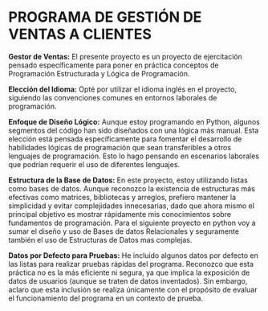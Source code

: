 # PROGRAMA DE GESTIÓN DE VENTAS A CLIENTES

**Gestor de Ventas:** 
El presente proyecto es un proyecto de ejercitación pensado específicamente para poner en práctica conceptos de Programación Estructurada y Lógica de Programación. 

**Elección del Idioma:** 
Opté por utilizar el idioma inglés en el proyecto, siguiendo las convenciones comunes en entornos laborales de programación.

**Enfoque de Diseño Lógico:** 
Aunque estoy programando en Python, algunos segmentos del código han sido diseñados con una lógica más manual. Esta elección está pensada específicamente para fomentar el desarrollo de habilidades lógicas de programación que sean transferibles a otros lenguajes de programación. Esto lo hago pensando en escenarios laborales que podrían requerir el uso de diferentes lenguajes.

**Estructura de la Base de Datos:** 
En este proyecto, estoy utilizando listas como bases de datos. Aunque reconozco la existencia de estructuras más efectivas como matrices, bibliotecas y arreglos, prefiero mantener la simplicidad y evitar complejidades innecesarias, dado que ahora mismo el principal objetivo es mostrar rápidamente mis conocimientos sobre fundamentos de programación. Para el siguiente proyecto en python voy a sumar el diseño y uso de Bases de datos Relacionales y seguramente también el uso de Estructuras de Datos mas complejas.  

**Datos por Defecto para Pruebas:** 
He incluido algunos datos por defecto en las listas para realizar pruebas rápidas del programa. Reconozco que esta práctica no es la más eficiente ni segura, ya que implica la exposición de datos de usuarios (aunque se traten de datos inventados). Sin embargo, aclaro que esta inclusión se realiza únicamente con el propósito de evaluar el funcionamiento del programa en un contexto de prueba.
